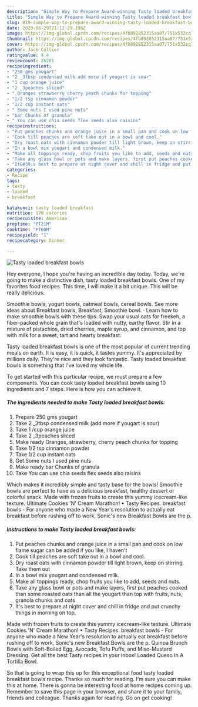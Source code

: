 ```yaml
---
description: "Simple Way to Prepare Award-winning Tasty loaded breakfast bowls"
title: "Simple Way to Prepare Award-winning Tasty loaded breakfast bowls"
slug: 819-simple-way-to-prepare-award-winning-tasty-loaded-breakfast-bowls
date: 2020-06-29T21:12:29.198Z
image: https://img-global.cpcdn.com/recipes/4fb892852315aa07/751x532cq70/tasty-loaded-breakfast-bowls-recipe-main-photo.jpg
thumbnail: https://img-global.cpcdn.com/recipes/4fb892852315aa07/751x532cq70/tasty-loaded-breakfast-bowls-recipe-main-photo.jpg
cover: https://img-global.cpcdn.com/recipes/4fb892852315aa07/751x532cq70/tasty-loaded-breakfast-bowls-recipe-main-photo.jpg
author: Jack Collier
ratingvalue: 4.4
reviewcount: 26201
recipeingredient:
- "250 gms yougart"
- "2 _3tbsp condensed milk add more if yougart is sour"
- "1 cup orange juice"
- "2 _3peaches sliced"
- " Oranges strawberry cherry peach chunks for topping"
- "1/2 tsp cinnamon powder"
- "1/2 cup instant oats"
- " Some nuts I used pine nuts"
- "bar Chunks of granula"
- " You can use chia seeds flex seeds also raisins"
recipeinstructions:
- "Put peaches chunks and orange juice in a small pan and cook on low flame sugar can be added if you like, I haven&#39;t"
- "Cook till peaches are soft take out in a bowl and cool."
- "Dry roast oats with cinnamon powder till light brown, keep on stirring. Take them out"
- "In a bowl mix yougart and condensed milk."
- "Make all toppings ready, chop fruits you like to add, seeds and nuts."
- "Take any glass bowl or pots and make layers, first put peaches cooked than some roasted oats than all the yougart than top with fruits, nuts, granola chunks and oats"
- "It&#39;s best to prepare at night cover and chill in fridge and put crunchy things in morning on top,"
categories:
- Recipe
tags:
- tasty
- loaded
- breakfast

katakunci: tasty loaded breakfast 
nutrition: 170 calories
recipecuisine: American
preptime: "PT21M"
cooktime: "PT60M"
recipeyield: "1"
recipecategory: Dinner

---
```



![Tasty loaded breakfast bowls](https://img-global.cpcdn.com/recipes/4fb892852315aa07/751x532cq70/tasty-loaded-breakfast-bowls-recipe-main-photo.jpg)

Hey everyone, I hope you're having an incredible day today. Today, we're going to make a distinctive dish, tasty loaded breakfast bowls. One of my favorites food recipes. This time, I will make it a bit unique. This will be really delicious.

Smoothie bowls, yogurt bowls, oatmeal bowls, cereal bowls. See more ideas about Breakfast bowls, Breakfast, Smoothie bowl. · Learn how to make smoothie bowls with these tips. Swap your usual oats for freekeh, a fiber-packed whole grain that&#39;s loaded with nutty, earthy flavor. Stir in a mixture of pistachios, dried cherries, maple syrup, and cinnamon, and top with milk for a sweet, tart and hearty breakfast.

Tasty loaded breakfast bowls is one of the most popular of current trending meals on earth. It is easy, it is quick, it tastes yummy. It's appreciated by millions daily. They're nice and they look fantastic. Tasty loaded breakfast bowls is something that I've loved my whole life.


To get started with this particular recipe, we must prepare a few components. You can cook tasty loaded breakfast bowls using 10 ingredients and 7 steps. Here is how you can achieve it.

<!--inarticleads1-->

##### The ingredients needed to make Tasty loaded breakfast bowls:

1. Prepare 250 gms yougart
1. Take 2 _3tbsp condensed milk (add more if yougart is sour)
1. Take 1 /cup orange juice
1. Take 2 _3peaches sliced
1. Make ready  Oranges, strawberry, cherry peach chunks for topping
1. Take 1/2 tsp cinnamon powder
1. Take 1/2 cup instant oats
1. Get  Some nuts I used pine nuts
1. Make ready bar Chunks of granula
1. Take  You can use chia seeds flex seeds also raisins


Which makes it incredibly simple and tasty base for the bowls! Smoothie bowls are perfect to have as a delicious breakfast, healthy dessert or colorful snack. Made with frozen fruits to create this yummy icecream-like texture. Ultimate Cookies &#39;N&#39; Cream Marathon! • Tasty Recipes. breakfast bowls - For anyone who made a New Year&#39;s resolution to actually eat breakfast before rushing off to work, Sonic&#39;s new Breakfast Bowls are the p. 

<!--inarticleads2-->

##### Instructions to make Tasty loaded breakfast bowls:

1. Put peaches chunks and orange juice in a small pan and cook on low flame sugar can be added if you like, I haven&#39;t
1. Cook till peaches are soft take out in a bowl and cool.
1. Dry roast oats with cinnamon powder till light brown, keep on stirring. Take them out
1. In a bowl mix yougart and condensed milk.
1. Make all toppings ready, chop fruits you like to add, seeds and nuts.
1. Take any glass bowl or pots and make layers, first put peaches cooked than some roasted oats than all the yougart than top with fruits, nuts, granola chunks and oats
1. It&#39;s best to prepare at night cover and chill in fridge and put crunchy things in morning on top,


Made with frozen fruits to create this yummy icecream-like texture. Ultimate Cookies &#39;N&#39; Cream Marathon! • Tasty Recipes. breakfast bowls - For anyone who made a New Year&#39;s resolution to actually eat breakfast before rushing off to work, Sonic&#39;s new Breakfast Bowls are the p. Quinoa Brunch Bowls with Soft-Boiled Egg, Avocado, Tofu Puffs, and Miso-Mustard Dressing. Get all the best Tasty recipes in your inbox! Loaded Queso In A Tortilla Bowl. 

So that is going to wrap this up for this exceptional food tasty loaded breakfast bowls recipe. Thanks so much for reading. I'm sure you can make this at home. There is gonna be interesting food at home recipes coming up. Remember to save this page in your browser, and share it to your family, friends and colleague. Thanks again for reading. Go on get cooking!
